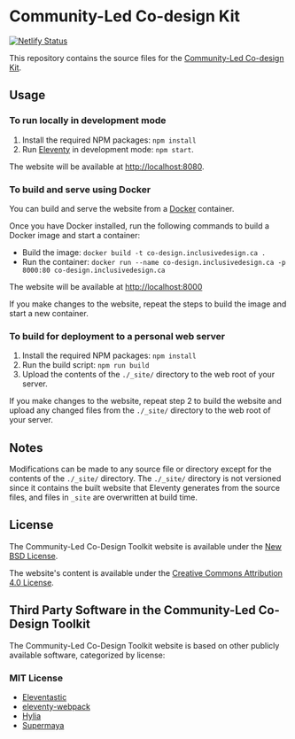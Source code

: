 # Community-Led Co-design Kit

[![Netlify Status](https://api.netlify.com/api/v1/badges/41596f93-63f6-4071-865b-2d12aa7b1af3/deploy-status)](https://app.netlify.com/sites/co-design/deploys)

This repository contains the source files for the [Community-Led Co-design Kit](https://co-design.inclusivedesign.ca).

## Usage

### To run locally in development mode

1. Install the required NPM packages: `npm install`
2. Run [Eleventy](http://11ty.dev) in development mode: `npm start`.

The website will be available at [http://localhost:8080](http://localhost:8080).

### To build and serve using Docker

You can build and serve the website from a [Docker](https://docs.docker.com/get-docker) container.

Once you have Docker installed, run the following commands to build a Docker image and start a container:

* Build the image: `docker build -t co-design.inclusivedesign.ca .`
* Run the container: `docker run --name co-design.inclusivedesign.ca -p 8000:80 co-design.inclusivedesign.ca`

The website will be available at [http://localhost:8000](http://localhost:8000)

If you make changes to the website, repeat the steps to build the image and start a new container.

### To build for deployment to a personal web server

1. Install the required NPM packages: `npm install`
2. Run the build script: `npm run build`
3. Upload the contents of the `./_site/` directory to the web root of your server.

If you make changes to the website, repeat step 2 to build the website and upload any changed files from the `./_site/`
directory to the web root of your server.

## Notes

Modifications can be made to any source file or directory except for the contents of the `./_site/` directory. The
`./_site/` directory is not versioned since it contains the built website that Eleventy generates from the source files,
and  files in `_site` are overwritten at build time.

## License

The Community-Led Co-Design Toolkit website is available under the [New BSD License](https://raw.githubusercontent.com/inclusive-design/co-design.inclusivedesign.ca/master/LICENSE.md).

The website's content is available under the [Creative Commons Attribution 4.0 License](https://creativecommons.org/licenses/by/4.0/).

## Third Party Software in the Community-Led Co-Design Toolkit

The Community-Led Co-Design Toolkit website is based on other publicly available software, categorized by license:

### MIT License

* [Eleventastic](https://github.com/maxboeck/eleventastic)
* [eleventy-webpack](https://github.com/clenemt/eleventy-webpack)
* [Hylia](https://github.com/hankchizljaw/hylia)
* [Supermaya](https://github.com/MadeByMike/supermaya)
